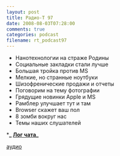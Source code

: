 ```yaml
---
layout: post
title: Радио-Т 97
date: 2008-08-03T07:28:00
comments: true
categories: podcast
filename: rt_podcast97
---
```


- Нанотехнологии на страже Родины
- Социальные закладки стали лучше
- Большая тройка против MS
- Мелкие, но странные ноутбуки
- Шизофренические продажи и отчеты
- Поговорим на тему фотографии
- Грядущие новинки Apple и MS
- Рамблер улучшает тут и там
- Browser скажет ваш пол
- 8 зомби вокруг нас
- Темы наших слушателей

***_ [Лог чата](/chat/logs/radio-t-97.html)_**

[аудио](http://cdn.radio-t.com/rt_podcast97.mp3)
<audio src="http://cdn.radio-t.com/rt_podcast97.mp3" preload="none"></audio>

